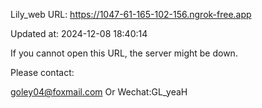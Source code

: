 Lily_web URL: https://1047-61-165-102-156.ngrok-free.app

Updated at: 2024-12-08 18:40:14

If you cannot open this URL, the server might be down.

Please contact: 

goley04@foxmail.com Or Wechat:GL_yeaH